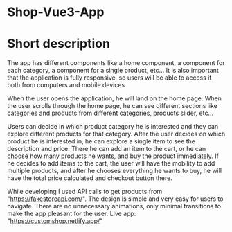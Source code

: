 # Shop-Vue3-App

# Short description

The app has different components like a home component, a component for each category, a component for a single product, etc...
It is also important that the application is fully responsive, so users will be able to access it both from computers and mobile devices

When the user opens the application, he will land on the home page.
When the user scrolls through the home page, he can see different sections like categories and products from different categories, products slider, etc...

Users can decide in which product category he is interested and they can explore different products for that category.
After the user decides on which product he is interested in, he can explore a single item to see the description and price. There he can add an item to the cart, or he can choose how many products he wants, and buy the product immediately.
If he decides to add items to the cart, the user will have the mobility to add multiple products, and after he chooses everything he wants to buy, he will have the total price calculated and checkout button there.

While developing I used API calls to get products from "https://fakestoreapi.com/".
The design is simple and very easy for users to navigate. There are no unnecessary animations, only minimal transitions to make the app pleasant for the user.
Live app: "https://customshop.netlify.app/"

